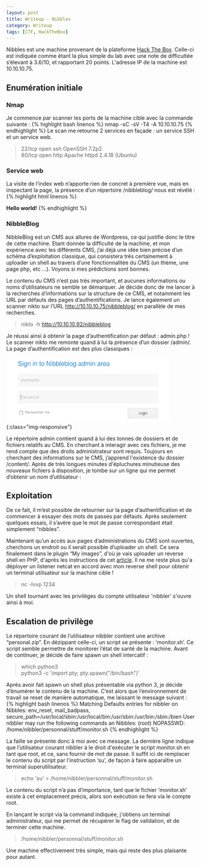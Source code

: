 ```yaml
---
layout: post
title: Writeup - Nibbles
category: Writeup
tags: [CTF, HackTheBox]
---
```

Nibbles est une machine provenant de la plateforme [Hack The Box](https://www.hackthebox.eu). Celle-ci est indiquée comme étant la plus simple du lab avec une note de difficultée s’élevant à 3.6/10, et rapportant 20 points.
L'adresse IP de la machine est 10.10.10.75.

## Enumération initiale
### Nmap
Je commence par scanner les ports de la machine cible avec la commande suivante :
{% highlight bash linenos %}
nmap -sC -sV -T4 -A 10.10.10.75
{% endhighlight %}
Le scan me retourne 2 services en façade : un service SSH et un service web.
> 22/tcp     open    ssh         OpenSSH 7.2p2                                                                
> 80/tcp     open    http         Apache httpd 2.4.18 (Ubuntu)

### Service web
La visite de l’index web n’apporte rien de concret à première vue, mais en inspectant la page, la présence d’un répertoire /nibbleblog/ nous est révélé :
{% highlight html linenos %}
<html>
  <head></head>
  <body>
    <b>Hello world!</b>
    <!--/nibbleblog/ directory. Nothing interesting here!...-->
  </body>
</html>
{% endhighlight %}


### NibbleBlog
NibbleBlog est un CMS aux allures de Wordpress, ce qui justifie donc le titre de cette machine. Etant donnée la difficulté de la machine, et mon expérience avec les différents CMS, j’ai déjà une idée bien précise d’un schéma d’exploitation classique, qui consistera très certainement à uploader un shell au travers d’une fonctionnalitée du CMS (un thème, une page php, etc …).
Voyons si mes prédictions sont bonnes.

Le contenu du CMS n’est pas très important, et aucunes informations ou noms d’utilisateurs ne semble se démarquer. Je décide donc de me lancer à la recherches d’informations sur la structure de ce CMS, et notamment les URL par défauts des pages d’authentifications. Je lance également un scanner nikto sur l’URL http://10.10.10.75/nibbleblog/ en parallèle de mes recherches.
> nikto -h http://10.10.10.92/nibbleblog

Je réussi ainsi à obtenir la page d’authentification par défaut : admin.php !
Le scanner nikto me remonte quand à lui la présence d’un dossier /admin/.
La page d’authentification est des plus classiques :

![nibbles-admin-login](/img/nibbles/login.png){:class="img-responsive"}

Le répertoire admin contient quand à lui des tonnes de dossiers et de fichiers relatifs au CMS. En cherchant à interagir avec ces fichiers, je me rend compte que des droits administrateur sont requis.
Toujours en cherchant des informations sur le CMS, j’apprend l'existence du dossier /content/.
Après de très longues minutes d'épluchures minutieuse des nouveaux fichiers à disposition, je tombe sur un ligne qui me permet d’obtenir un nom d’utilisateur :
> <user username=”admin”>

## Exploitation
De ce fait, il m’est possible de retourner sur la page d’authentification et de commencer à essayer des mots de passes par défauts. Après seulement quelques essais, il s’avère que le mot de passe correspondant était simplement “nibbles”.

Maintenant qu’un accès aux pages d’administrations du CMS sont ouvertes, cherchons un endroit ou il serait possible d’uploader un shell. Ce sera finalement dans le plugin “My images”, d'où je vais uploader un reverse shell en PHP, d'après les instructions de cet [article](https://curesec.com/blog/article/blog/NibbleBlog-403-Code-Execution-47.html).
Il ne me reste plus qu'a déployer un listener netcat en accord avec mon reverse shell pour obtenir un terminal utilisateur sur la machine cible !
> nc -lvvp 1234

Un shell tournant avec les privilèges du compte utilisateur 'nibbler' s'ouvre ainsi à moi.

## Escalation de privilège
Le répertoire courant de l’utilisateur nibbler contient une archive “personal.zip”. En dézippant celle-ci, un script se présente : ‘monitor.sh’. Ce script semble permettre de monitorer l’état de santé de la machine.
Avant de continuer, je décide de faire spawn un shell intercatif :
> which python3                           
> python3 -c 'import pty; pty.spawn("/bin/bash")'

Après avoir fait spawn un shell plus présentable via python 3, je décide d’énumérer le contenu de la machine. C’est alors que l’environnement de travail se reset de manière automatique, me laissant le message suivant :
{% highlight bash linenos %}
Matching Defaults entries for nibbler on Nibbles:
  env_reset, mail_badpass,
  secure_path=/usr/local/sbin\:/usr/local/bin\:/usr/sbin\:/usr/bin\:/sbin\:/bien
User nibbler may run the following commands an Nibbles:
  (root) NOPASSWD: /home/nibbler/personnal/stuff/monitor.sh
{% endhighlight %}

La faille se présente donc à moi avec ce message. La dernière ligne indique que l’utilisateur courant nibbler à le droit d'exécuter le script monitor.sh en tant que root, et ce, sans fournir de mot de passe. Il suffit ici de remplacer le contenu du script par l’instruction ‘su’, de façon à faire apparaître un terminal superutilisateur.
> echo 'su' > /home/nibbler/personnal/stuff/monitor.sh

Le contenu du script n’a pas d’importance, tant que le fichier ‘monitor.sh’ existe à cet emplacement précis, alors son exécution se fera via le compte root.

En lançant le script via la command indiquée, j'obtiens un terminal administrateur, qui me permet de récupérer le flag de validation, et de terminer cette machine.
> /home/nibbler/personnal/stuff/monitor.sh

Une machine effectivement très simple, mais qui reste des plus plaisante pour autant.
